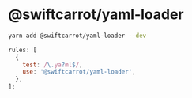 # @swiftcarrot/yaml-loader

```sh
yarn add @swiftcarrot/yaml-loader --dev
```

```javascript
rules: [
  {
    test: /\.ya?ml$/,
    use: '@swiftcarrot/yaml-loader',
  },
];
```
